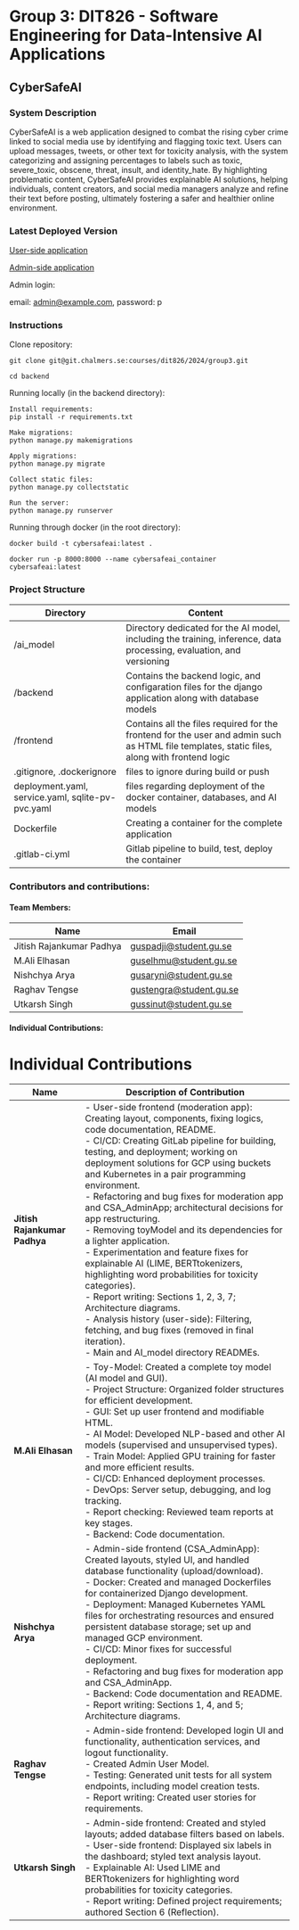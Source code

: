 # Group 3: DIT826 - Software Engineering for Data-Intensive AI Applications
## CyberSafeAI
### System Description

CyberSafeAI is a web application designed to combat the rising cyber crime linked to social media use by identifying and flagging toxic text. Users can upload messages, tweets, or other text for toxicity analysis, with the system categorizing and assigning percentages to labels such as toxic, severe_toxic, obscene, threat, insult, and identity_hate. By highlighting problematic content, CyberSafeAI provides explainable AI solutions, helping individuals, content creators, and social media managers analyze and refine their text before posting, ultimately fostering a safer and healthier online environment.

### Latest Deployed Version
[User-side application](http://34.88.100.97/)

[Admin-side application](http://34.88.100.97/admin/login/)

Admin login: 

email: admin@example.com, password: p


### Instructions
Clone repository:

```
git clone git@git.chalmers.se:courses/dit826/2024/group3.git

cd backend
```

Running locally (in the backend directory):
```
Install requirements:
pip install -r requirements.txt

Make migrations:
python manage.py makemigrations

Apply migrations:
python manage.py migrate

Collect static files:
python manage.py collectstatic

Run the server:
python manage.py runserver
```
Running through docker (in the root directory):
```
docker build -t cybersafeai:latest .

docker run -p 8000:8000 --name cybersafeai_container cybersafeai:latest
```


### Project Structure 
| Directory  | Content |
|---|---|
| /ai_model  | Directory dedicated for the AI model, including the training, inference, data processing, evaluation, and versioning  |
| /backend  | Contains the backend logic, and configaration files for the django application along with database models  |
| /frontend  | Contains all the files required for the frontend for the user and admin such as HTML file templates, static files, along with frontend logic  |
| .gitignore, .dockerignore  | files to ignore during build or push  |
| deployment.yaml, service.yaml, sqlite-pv-pvc.yaml  | files regarding deployment of the docker container, databases, and AI models  |
| Dockerfile  | Creating a container for the complete application |
| .gitlab-ci.yml  | Gitlab pipeline to build, test, deploy the container |

### Contributors and contributions:
#### Team Members:
| **Name**            | **Email**                      |
|----------------------|--------------------------------|
| Jitish Rajankumar Padhya | guspadji@student.gu.se       |
| M.Ali Elhasan        | guselhmu@student.gu.se         |
| Nishchya Arya        | gusaryni@student.gu.se         |
| Raghav Tengse        | gustengra@student.gu.se        |
| Utkarsh Singh        | gussinut@student.gu.se         |

#### Individual Contributions:
# Individual Contributions

| **Name**                    | **Description of Contribution**                                                                                                                                                                                                                                                                                                                                                                                                       |
|-----------------------------|---------------------------------------------------------------------------------------------------------------------------------------------------------------------------------------------------------------------------------------------------------------------------------------------------------------------------------------------------------------------------------------------------------------------------------------|
| **Jitish Rajankumar Padhya** | - User-side frontend (moderation app): Creating layout, components, fixing logics, code documentation, README.<br>- CI/CD: Creating GitLab pipeline for building, testing, and deployment; working on deployment solutions for GCP using buckets and Kubernetes in a pair programming environment.<br>- Refactoring and bug fixes for moderation app and CSA_AdminApp; architectural decisions for app restructuring.<br>- Removing toyModel and its dependencies for a lighter application.<br>- Experimentation and feature fixes for explainable AI (LIME, BERTtokenizers, highlighting word probabilities for toxicity categories).<br>- Report writing: Sections 1, 2, 3, 7; Architecture diagrams.<br>- Analysis history (user-side): Filtering, fetching, and bug fixes (removed in final iteration).<br>- Main and AI_model directory READMEs. |
| **M.Ali Elhasan**           | - Toy-Model: Created a complete toy model (AI model and GUI).<br>- Project Structure: Organized folder structures for efficient development.<br>- GUI: Set up user frontend and modifiable HTML.<br>- AI Model: Developed NLP-based and other AI models (supervised and unsupervised types).<br>- Train Model: Applied GPU training for faster and more efficient results.<br>- CI/CD: Enhanced deployment processes.<br>- DevOps: Server setup, debugging, and log tracking.<br>- Report checking: Reviewed team reports at key stages.<br>- Backend: Code documentation. |
| **Nishchya Arya**           | - Admin-side frontend (CSA_AdminApp): Created layouts, styled UI, and handled database functionality (upload/download).<br>- Docker: Created and managed Dockerfiles for containerized Django development.<br>- Deployment: Managed Kubernetes YAML files for orchestrating resources and ensured persistent database storage; set up and managed GCP environment.<br>- CI/CD: Minor fixes for successful deployment.<br>- Refactoring and bug fixes for moderation app and CSA_AdminApp.<br>- Backend: Code documentation and README.<br>- Report writing: Sections 1, 4, and 5; Architecture diagrams. |
| **Raghav Tengse**           | - Admin-side frontend: Developed login UI and functionality, authentication services, and logout functionality.<br>- Created Admin User Model.<br>- Testing: Generated unit tests for all system endpoints, including model creation tests.<br>- Report writing: Created user stories for requirements. |
| **Utkarsh Singh**           | - Admin-side frontend: Created and styled layouts; added database filters based on labels.<br>- User-side frontend: Displayed six labels in the dashboard; styled text analysis layout.<br>- Explainable AI: Used LIME and BERTtokenizers for highlighting word probabilities for toxicity categories.<br>- Report writing: Defined project requirements; authored Section 6 (Reflection). |


